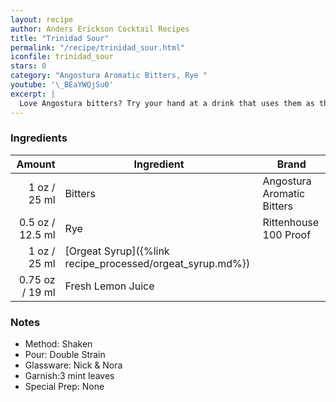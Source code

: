 ```yaml
---
layout: recipe
author: Anders Erickson Cocktail Recipes
title: "Trinidad Sour"
permalink: "/recipe/trinidad_sour.html"
iconfile: trinidad_sour
stars: 0
category: "Angostura Aromatic Bitters, Rye "
youtube: '\_BEaYWQjSu0'
excerpt: |
  Love Angostura bitters? Try your hand at a drink that uses them as the base spirit rather than embellishment.
---
```


### Ingredients

|  Amount | Ingredient                                      | Brand                      |
| ------: | ----------------------------------------------- | -------------------------- |
|    1 oz / 25 ml | Bitters                                         | Angostura Aromatic Bitters |
|  0.5 oz / 12.5 ml | Rye                                             | Rittenhouse 100 Proof      |
|    1 oz / 25 ml | [Orgeat Syrup]({%link recipe_processed/orgeat_syrup.md%}) |
| 0.75 oz / 19 ml | Fresh Lemon Juice                               |

### Notes

- Method: Shaken
- Pour: Double Strain
- Glassware: Nick & Nora
- Garnish:3 mint leaves
- Special Prep: None
